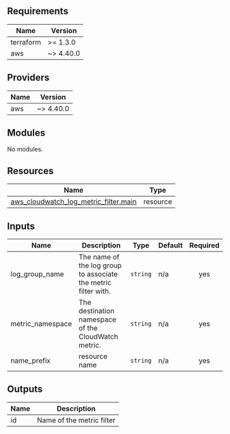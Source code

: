 [comment]: # (BEGIN_TF_DOCS)

## Requirements

| Name | Version |
|------|---------|
| terraform | >= 1.3.0 |
| aws | ~> 4.40.0 |

## Providers

| Name | Version |
|------|---------|
| aws | ~> 4.40.0 |

## Modules

No modules.

## Resources

| Name | Type |
|------|------|
| [aws_cloudwatch_log_metric_filter.main](https://registry.terraform.io/providers/hashicorp/aws/latest/docs/resources/cloudwatch_log_metric_filter) | resource |

## Inputs

| Name | Description | Type | Default | Required |
|------|-------------|------|---------|:--------:|
| log\_group\_name | The name of the log group to associate the metric filter with. | `string` | n/a | yes |
| metric\_namespace | The destination namespace of the CloudWatch metric. | `string` | n/a | yes |
| name\_prefix | resource name | `string` | n/a | yes |

## Outputs

| Name | Description |
|------|-------------|
| id | Name of the metric filter |

[comment]: # (END_TF_DOCS)